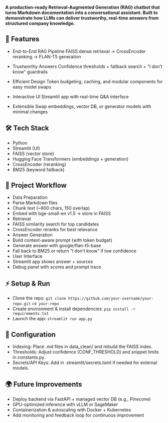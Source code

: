 **A production-ready Retrieval-Augmented Generation (RAG) chatbot that turns Markdown documentation into a conversational assistant.
Built to demonstrate how LLMs can deliver trustworthy, real-time answers from structured company knowledge.**

## 🚀 Features

- End-to-End RAG Pipeline
FAISS dense retrieval → CrossEncoder reranking → FLAN-T5 generation

- Trustworthy Answers
Confidence thresholds + fallback search + “I don’t know” guardrails

- Efficient Design
Token budgeting, caching, and modular components for easy model swaps

- Interactive UI
Streamlit app with real-time Q&A interface

- Extensible
Swap embeddings, vector DB, or generator models with minimal changes

## 🛠️ Tech Stack

- Python
- Streamlit (UI)
- FAISS (vector store)
- Hugging Face Transformers (embeddings + generation)
- CrossEncoder (reranking)
- BM25 (keyword fallback)

## 📂 Project Workflow

- Data Preparation
- Parse Markdown files
- Chunk text (~800 chars, 150 overlap)
- Embed with bge-small-en v1.5 → store in FAISS
- Retrieval
- FAISS similarity search for top candidates
- CrossEncoder reranks for best relevance
- Answer Generation
- Build context-aware prompt (with token budget)
- Generate answer with google/flan-t5-base
- Fall back to BM25 or return “I don’t know” if low confidence
- User Interface
- Streamlit app shows answer + sources
- Debug panel with scores and prompt trace

## ⚡ Setup & Run

- Clone the repo:
``` git clone https://github.com/your-username/your-repo.git ```
``` cd your-repo ```
- Create environment & install dependencies:
``` pip install -r requirements.txt ```
- Launch the app:
``` streamlit run app.py ```

## 🔧 Configuration
- Indexing:
Place .md files in data_clean/ and rebuild the FAISS index.
- Thresholds:
Adjust confidence (CONF_THRESHOLD) and snippet limits in constants.py.
- Secrets/API Keys:
Add in .streamlit/secrets.toml if needed for external models.

## 🌍 Future Improvements

- Deploy backend via FastAPI + managed vector DB (e.g., Pinecone)
- GPU-optimized inference with vLLM or SageMaker
- Containerization & autoscaling with Docker + Kubernetes
- Add monitoring and feedback loop for continuous improvement
